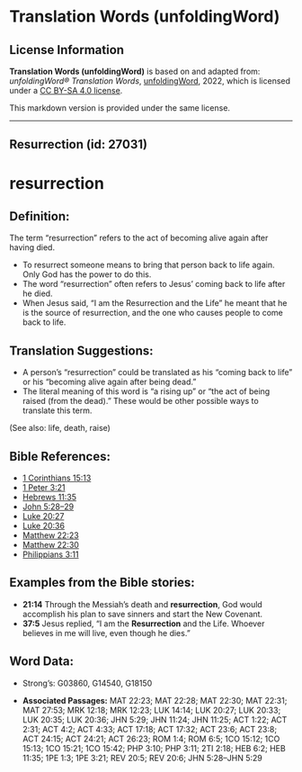 # Translation Words (unfoldingWord)

## License Information

**Translation Words (unfoldingWord)** is based on and adapted from: _unfoldingWord® Translation Words_, [unfoldingWord](https://unfoldingword.org/utw), 2022, which is licensed under a [CC BY-SA 4.0 license](https://creativecommons.org/licenses/by-sa/4.0/legalcode.en).

This markdown version is provided under the same license.



--------------------------------

## Resurrection (id: 27031)

resurrection
============

Definition:
-----------

The term “resurrection” refers to the act of becoming alive again after having died.

* To resurrect someone means to bring that person back to life again. Only God has the power to do this.
* The word “resurrection” often refers to Jesus’ coming back to life after he died.
* When Jesus said, “I am the Resurrection and the Life” he meant that he is the source of resurrection, and the one who causes people to come back to life.

Translation Suggestions:
------------------------

* A person’s “resurrection” could be translated as his “coming back to life” or his “becoming alive again after being dead.”
* The literal meaning of this word is “a rising up” or “the act of being raised (from the dead).” These would be other possible ways to translate this term.

(See also: life, death, raise)

Bible References:
-----------------

* [1 Corinthians 15:13](https://ref.ly/1Cor15:13)
* [1 Peter 3:21](https://ref.ly/1Pet3:21)
* [Hebrews 11:35](https://ref.ly/Heb11:35)
* [John 5:28–29](https://ref.ly/John5:28-John5:29)
* [Luke 20:27](https://ref.ly/Luke20:27)
* [Luke 20:36](https://ref.ly/Luke20:36)
* [Matthew 22:23](https://ref.ly/Matt22:23)
* [Matthew 22:30](https://ref.ly/Matt22:30)
* [Philippians 3:11](https://ref.ly/Phil3:11)

Examples from the Bible stories:
--------------------------------

* **21:14** Through the Messiah’s death and **resurrection**, God would accomplish his plan to save sinners and start the New Covenant.
* **37:5** Jesus replied, “I am the **Resurrection** and the Life. Whoever believes in me will live, even though he dies.”

Word Data:
----------

* Strong’s: G03860, G14540, G18150

* **Associated Passages:** MAT 22:23; MAT 22:28; MAT 22:30; MAT 22:31; MAT 27:53; MRK 12:18; MRK 12:23; LUK 14:14; LUK 20:27; LUK 20:33; LUK 20:35; LUK 20:36; JHN 5:29; JHN 11:24; JHN 11:25; ACT 1:22; ACT 2:31; ACT 4:2; ACT 4:33; ACT 17:18; ACT 17:32; ACT 23:6; ACT 23:8; ACT 24:15; ACT 24:21; ACT 26:23; ROM 1:4; ROM 6:5; 1CO 15:12; 1CO 15:13; 1CO 15:21; 1CO 15:42; PHP 3:10; PHP 3:11; 2TI 2:18; HEB 6:2; HEB 11:35; 1PE 1:3; 1PE 3:21; REV 20:5; REV 20:6; JHN 5:28–JHN 5:29

